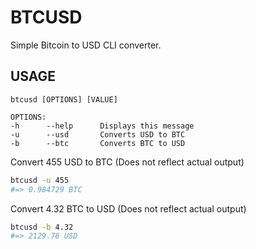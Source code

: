 
# BTCUSD #

Simple Bitcoin to USD CLI converter.

## USAGE ##

```
btcusd [OPTIONS] [VALUE]

OPTIONS:
-h		--help		Displays this message
-u		--usd		Converts USD to BTC
-b		--btc		Converts BTC to USD
```

Convert 455 USD to BTC (Does not reflect actual output)

```bash
btcusd -u 455
#=> 0.984729 BTC
```

Convert 4.32 BTC to USD (Does not reflect actual output)

```bash
btcusd -b 4.32
#=> 2129.76 USD
```

